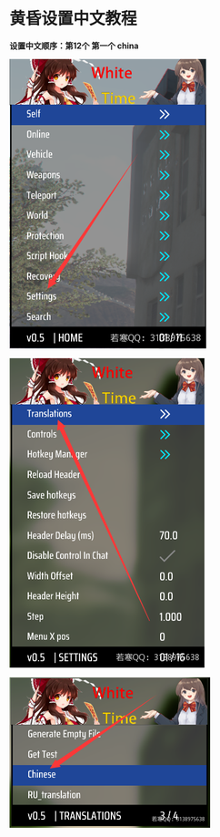 # 黄昏设置中文教程

**设置中文顺序：第12个 第一个 china**

****![](<../../.gitbook/assets/image (15) (1) (1).png>)****

****![](<../../.gitbook/assets/image (19) (1) (1).png>)****

****![](<../../.gitbook/assets/image (46) (1) (1).png>)****
